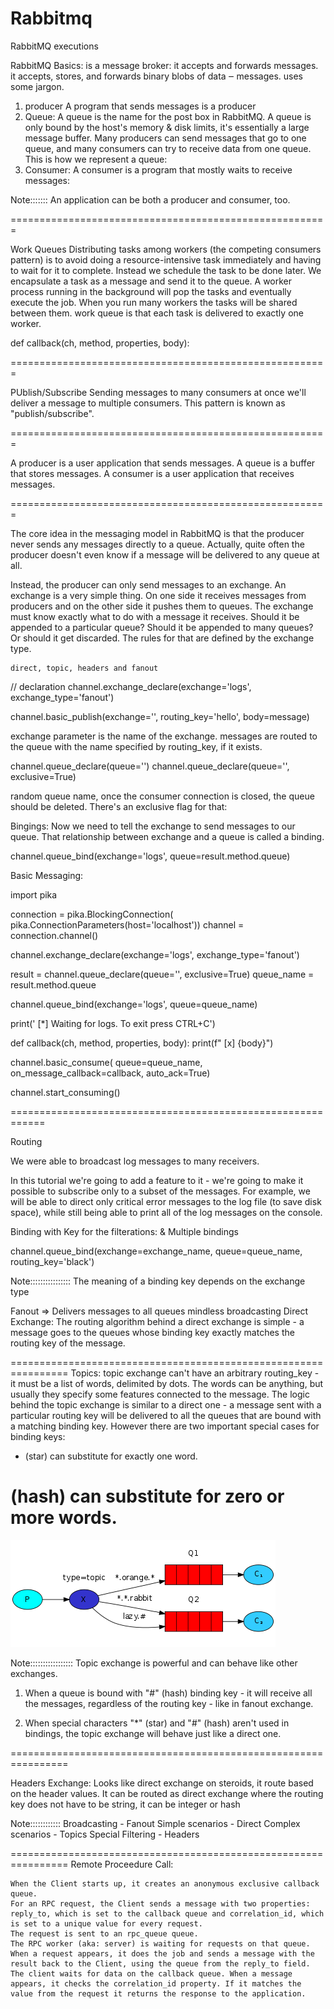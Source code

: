# Rabbitmq
RabbitMQ executions

RabbitMQ  Basics:
	is a message broker: it accepts and forwards messages.
	it accepts, stores, and forwards binary blobs of data ‒ messages.
uses some jargon.
1. producer 
	A program that sends messages is a producer 
2. Queue: 
	A queue is the name for the post box in RabbitMQ. 
 	A queue is only bound by the host's memory & disk limits, it's essentially a large message buffer.
	Many producers can send messages that go to one queue, and many consumers can try to receive data from one queue. This is how we represent a queue:
3. Consumer:
	A consumer is a program that mostly waits to receive messages:

Note::::::: An application can be both a producer and consumer, too.

=======================================================

Work Queues
	Distributing tasks among workers (the competing consumers pattern)
	is to avoid doing a resource-intensive task immediately and having to wait for it to complete. Instead we schedule the task to be done later. We encapsulate a task as a message and send it to the queue. A worker process running in the background will pop the tasks and eventually execute the job. When you run many workers the tasks will be shared between them.
	work queue is that each task is delivered to exactly one worker.

def callback(ch, method, properties, body):

=======================================================

PUblish/Subscribe
	Sending messages to many consumers at once
	we'll deliver a message to multiple consumers. This pattern is known as "publish/subscribe".
	
=======================================================

A producer is a user application that sends messages.
A queue is a buffer that stores messages.
A consumer is a user application that receives messages.

=======================================================

The core idea in the messaging model in RabbitMQ is that the producer never sends any messages directly to a queue. Actually, quite often the producer doesn't even know if a message will be delivered to any queue at all.

Instead, the producer can only send messages to an exchange. An exchange is a very simple thing. On one side it receives messages from producers and on the other side it pushes them to queues. The exchange must know exactly what to do with a message it receives. Should it be appended to a particular queue? Should it be appended to many queues? Or should it get discarded. The rules for that are defined by the exchange type.

	direct, topic, headers and fanout

// declaration
channel.exchange_declare(exchange='logs',
                         exchange_type='fanout')


channel.basic_publish(exchange='',
                      routing_key='hello',
                      body=message)

exchange parameter is the name of the exchange.
messages are routed to the queue with the name specified by routing_key, if it exists.

channel.queue_declare(queue='')
channel.queue_declare(queue='', exclusive=True)

random queue name, once the consumer connection is closed, the queue should be deleted. There's an exclusive flag for that:

Bingings:
	Now we need to tell the exchange to send messages to our queue. That relationship between exchange and a queue is called a binding.

channel.queue_bind(exchange='logs',
                   queue=result.method.queue)


Basic Messaging:


import pika

connection = pika.BlockingConnection(
    pika.ConnectionParameters(host='localhost'))
channel = connection.channel()

channel.exchange_declare(exchange='logs', exchange_type='fanout')

result = channel.queue_declare(queue='', exclusive=True)
queue_name = result.method.queue

channel.queue_bind(exchange='logs', queue=queue_name)

print(' [*] Waiting for logs. To exit press CTRL+C')

def callback(ch, method, properties, body):
    print(f" [x] {body}")

channel.basic_consume(
    queue=queue_name, on_message_callback=callback, auto_ack=True)

channel.start_consuming()


============================================================

Routing

We were able to broadcast log messages to many receivers.

In this tutorial we're going to add a feature to it - we're going to make it possible to subscribe only to a subset of the messages. For example, we will be able to direct only critical error messages to the log file (to save disk space), while still being able to print all of the log messages on the console.


Binding with Key for the filterations: & Multiple bindings

channel.queue_bind(exchange=exchange_name,
                   queue=queue_name,
                   routing_key='black')

Note:::::::::::::::: The meaning of a binding key depends on the exchange type

Fanout => Delivers messages to all queues mindless broadcasting
Direct Exchange:
	The routing algorithm behind a direct exchange is simple - a message goes to the queues whose binding key exactly matches the routing key of the message.

================================================================
Topics:
	topic exchange can't have an arbitrary routing_key - it must be a list of words, delimited by dots. The words can be anything, but usually they specify some features connected to the message. 
 	The logic behind the topic exchange is similar to a direct one - a message sent with a particular routing key will be delivered to all the queues that are bound with a matching binding key. However there are two important special cases for binding keys:

* (star) can substitute for exactly one word.
# (hash) can substitute for zero or more words.
![Alt text](image.png)

Note:::::::::::::::::
Topic exchange is powerful and can behave like other exchanges.

1. When a queue is bound with "#" (hash) binding key - it will receive all the messages, regardless of the routing key - like in fanout exchange.

2. When special characters "*" (star) and "#" (hash) aren't used in bindings, the topic exchange will behave just like a direct one.

================================================================

Headers Exchange:
	Looks like direct exchange on steroids, it route based on the header values. 
	It can be routed as direct exchange where the routing key does not have to be string, it can be integer or hash

Note::::::::::::
	Broadcasting - Fanout
	Simple scenarios - Direct
	Complex scenarios - Topics
	Special Filtering - Headers

================================================================
Remote Proceedure Call:

	When the Client starts up, it creates an anonymous exclusive callback queue.
	For an RPC request, the Client sends a message with two properties: reply_to, which is set to the callback queue and correlation_id, which is set to a unique value for every request.
	The request is sent to an rpc_queue queue.
	The RPC worker (aka: server) is waiting for requests on that queue. When a request appears, it does the job and sends a message with the result back to the Client, using the queue from the reply_to field.
	The client waits for data on the callback queue. When a message appears, it checks the correlation_id property. If it matches the value from the request it returns the response to the application.



